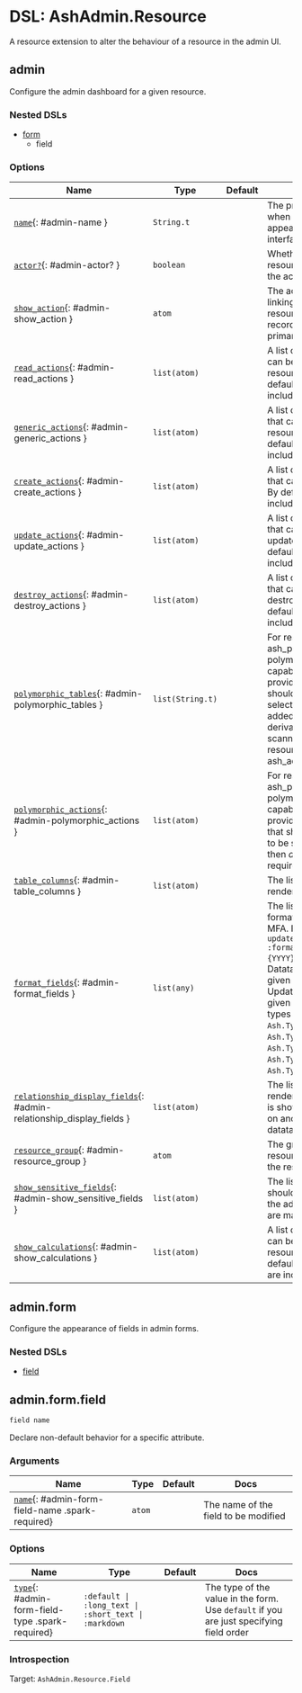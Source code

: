 <!--
This file was generated by Spark. Do not edit it by hand.
-->
# DSL: AshAdmin.Resource

A resource extension to alter the behaviour of a resource in the admin UI.


## admin
Configure the admin dashboard for a given resource.

### Nested DSLs
 * [form](#admin-form)
   * field





### Options

| Name | Type | Default | Docs |
|------|------|---------|------|
| [`name`](#admin-name){: #admin-name } | `String.t` |  | The proper name to use when this resource appears in the admin interface. |
| [`actor?`](#admin-actor?){: #admin-actor? } | `boolean` |  | Whether or not this resource can be used as the actor for requests. |
| [`show_action`](#admin-show_action){: #admin-show_action } | `atom` |  | The action to use when linking to the resource/viewing a single record. Defaults to the primary read action. |
| [`read_actions`](#admin-read_actions){: #admin-read_actions } | `list(atom)` |  | A list of read actions that can be used to show resource details. By default, all actions are included. |
| [`generic_actions`](#admin-generic_actions){: #admin-generic_actions } | `list(atom)` |  | A list of generic actions that can be used to show resource details. By default, all actions are included. |
| [`create_actions`](#admin-create_actions){: #admin-create_actions } | `list(atom)` |  | A list of create actions that can create records. By default, all actions are included. |
| [`update_actions`](#admin-update_actions){: #admin-update_actions } | `list(atom)` |  | A list of update actions that can be used to update records. By default, all actions are included. |
| [`destroy_actions`](#admin-destroy_actions){: #admin-destroy_actions } | `list(atom)` |  | A list of destroy actions that can be used to destroy records. By default, all actions are included. |
| [`polymorphic_tables`](#admin-polymorphic_tables){: #admin-polymorphic_tables } | `list(String.t)` |  | For resources that use ash_postgres' polymorphism capabilities, you can provide a list of tables that should be available to select. These will be added to the list of derivable tables based on scanning all domains and resources provided to ash_admin. |
| [`polymorphic_actions`](#admin-polymorphic_actions){: #admin-polymorphic_actions } | `list(atom)` |  | For resources that use ash_postgres' polymorphism capabilities, you can provide a list of actions that should require a table to be set. If this is not set, then *all* actions will require tables. |
| [`table_columns`](#admin-table_columns){: #admin-table_columns } | `list(atom)` |  | The list of attributes to render on the table view. |
| [`format_fields`](#admin-format_fields){: #admin-format_fields } | `list(any)` |  | The list of fields and their formats represented as a MFA. For example: `updated_at: {Timex, :format!, ["{0D}-{0M}-{YYYY} {h12}:{m} {AM}"]}`. Datatable pages format all given fields. Show and Update pages format given read-only fields of types `Ash.Type.Date`, `Ash.Type.DateTime`, `Ash.Type.Time`, `Ash.Type.NaiveDatetime`, `Ash.Type.UtcDatetime` and `Ash.Type.UtcDatetimeUsec`. |
| [`relationship_display_fields`](#admin-relationship_display_fields){: #admin-relationship_display_fields } | `list(atom)` |  | The list of attributes to render when this resource is shown as a relationship on another resource's datatable. |
| [`resource_group`](#admin-resource_group){: #admin-resource_group } | `atom` |  | The group in the top resource dropdown that the resource appears in. |
| [`show_sensitive_fields`](#admin-show_sensitive_fields){: #admin-show_sensitive_fields } | `list(atom)` |  | The list of fields that should not be redacted in the admin UI even if they are marked as sensitive. |
| [`show_calculations`](#admin-show_calculations){: #admin-show_calculations } | `list(atom)` |  | A list of calculation that can be calculate when this resource is shown. By default, all calculations are included. |


## admin.form
Configure the appearance of fields in admin forms.

### Nested DSLs
 * [field](#admin-form-field)





## admin.form.field
```elixir
field name
```


Declare non-default behavior for a specific attribute.





### Arguments

| Name | Type | Default | Docs |
|------|------|---------|------|
| [`name`](#admin-form-field-name){: #admin-form-field-name .spark-required} | `atom` |  | The name of the field to be modified |
### Options

| Name | Type | Default | Docs |
|------|------|---------|------|
| [`type`](#admin-form-field-type){: #admin-form-field-type .spark-required} | `:default \| :long_text \| :short_text \| :markdown` |  | The type of the value in the form. Use `default` if you are just specifying field order |





### Introspection

Target: `AshAdmin.Resource.Field`







<style type="text/css">.spark-required::after { content: "*"; color: red !important; }</style>
